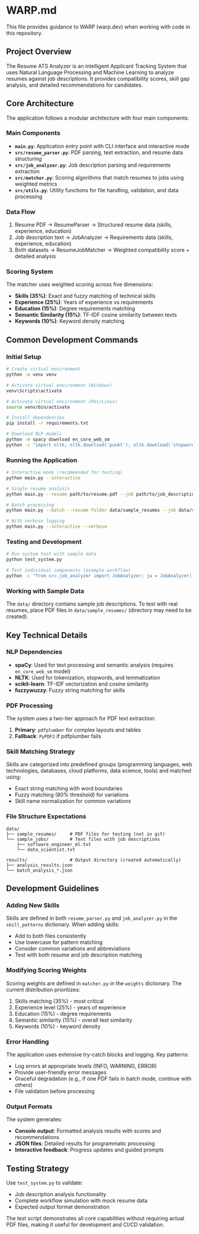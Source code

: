 # WARP.md

This file provides guidance to WARP (warp.dev) when working with code in this repository.

## Project Overview

The Resume ATS Analyzer is an intelligent Applicant Tracking System that uses Natural Language Processing and Machine Learning to analyze resumes against job descriptions. It provides compatibility scores, skill gap analysis, and detailed recommendations for candidates.

## Core Architecture

The application follows a modular architecture with four main components:

### Main Components
- **`main.py`**: Application entry point with CLI interface and interactive mode
- **`src/resume_parser.py`**: PDF parsing, text extraction, and resume data structuring
- **`src/job_analyzer.py`**: Job description parsing and requirements extraction
- **`src/matcher.py`**: Scoring algorithms that match resumes to jobs using weighted metrics
- **`src/utils.py`**: Utility functions for file handling, validation, and data processing

### Data Flow
1. Resume PDF → ResumeParser → Structured resume data (skills, experience, education)
2. Job description text → JobAnalyzer → Requirements data (skills, experience, education)
3. Both datasets → ResumeJobMatcher → Weighted compatibility score + detailed analysis

### Scoring System
The matcher uses weighted scoring across five dimensions:
- **Skills (35%)**: Exact and fuzzy matching of technical skills
- **Experience (25%)**: Years of experience vs requirements
- **Education (15%)**: Degree requirements matching
- **Semantic Similarity (15%)**: TF-IDF cosine similarity between texts
- **Keywords (10%)**: Keyword density matching

## Common Development Commands

### Initial Setup
```bash
# Create virtual environment
python -m venv venv

# Activate virtual environment (Windows)
venv\Scripts\activate

# Activate virtual environment (Mac/Linux)
source venv/bin/activate

# Install dependencies
pip install -r requirements.txt

# Download NLP models
python -m spacy download en_core_web_sm
python -c "import nltk; nltk.download('punkt'); nltk.download('stopwords'); nltk.download('averaged_perceptron_tagger'); nltk.download('wordnet')"
```

### Running the Application
```bash
# Interactive mode (recommended for testing)
python main.py --interactive

# Single resume analysis
python main.py --resume path/to/resume.pdf --job path/to/job_description.txt --title "Job Title"

# Batch processing
python main.py --batch --resume-folder data/sample_resumes --job data/sample_jobs/software_engineer_ml.txt --title "Software Engineer"

# With verbose logging
python main.py --interactive --verbose
```

### Testing and Development
```bash
# Run system test with sample data
python test_system.py

# Test individual components (example workflow)
python -c "from src.job_analyzer import JobAnalyzer; ja = JobAnalyzer(); print('JobAnalyzer working')"
```

### Working with Sample Data
The `data/` directory contains sample job descriptions. To test with real resumes, place PDF files in `data/sample_resumes/` (directory may need to be created).

## Key Technical Details

### NLP Dependencies
- **spaCy**: Used for text processing and semantic analysis (requires `en_core_web_sm` model)
- **NLTK**: Used for tokenization, stopwords, and lemmatization
- **scikit-learn**: TF-IDF vectorization and cosine similarity
- **fuzzywuzzy**: Fuzzy string matching for skills

### PDF Processing
The system uses a two-tier approach for PDF text extraction:
1. **Primary**: `pdfplumber` for complex layouts and tables
2. **Fallback**: `PyPDF2` if pdfplumber fails

### Skill Matching Strategy
Skills are categorized into predefined groups (programming languages, web technologies, databases, cloud platforms, data science, tools) and matched using:
- Exact string matching with word boundaries
- Fuzzy matching (80% threshold) for variations
- Skill name normalization for common variations

### File Structure Expectations
```
data/
├── sample_resumes/     # PDF files for testing (not in git)
└── sample_jobs/        # Text files with job descriptions
    ├── software_engineer_ml.txt
    └── data_scientist.txt

results/                # Output directory (created automatically)
├── analysis_results.json
└── batch_analysis_*.json
```

## Development Guidelines

### Adding New Skills
Skills are defined in both `resume_parser.py` and `job_analyzer.py` in the `skill_patterns` dictionary. When adding skills:
- Add to both files consistently
- Use lowercase for pattern matching
- Consider common variations and abbreviations
- Test with both resume and job description matching

### Modifying Scoring Weights
Scoring weights are defined in `matcher.py` in the `weights` dictionary. The current distribution prioritizes:
1. Skills matching (35%) - most critical
2. Experience level (25%) - years of experience
3. Education (15%) - degree requirements
4. Semantic similarity (15%) - overall text similarity
5. Keywords (10%) - keyword density

### Error Handling
The application uses extensive try-catch blocks and logging. Key patterns:
- Log errors at appropriate levels (INFO, WARNING, ERROR)
- Provide user-friendly error messages
- Graceful degradation (e.g., if one PDF fails in batch mode, continue with others)
- File validation before processing

### Output Formats
The system generates:
- **Console output**: Formatted analysis results with scores and recommendations
- **JSON files**: Detailed results for programmatic processing
- **Interactive feedback**: Progress updates and guided prompts

## Testing Strategy

Use `test_system.py` to validate:
- Job description analysis functionality
- Complete workflow simulation with mock resume data
- Expected output format demonstration

The test script demonstrates all core capabilities without requiring actual PDF files, making it useful for development and CI/CD validation.
